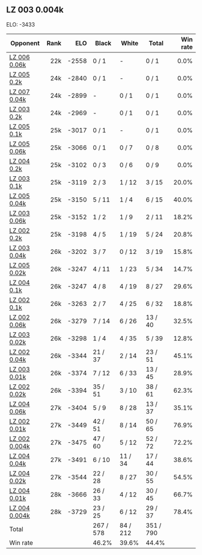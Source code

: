 ## LZ 003 0.004k ##

ELO: -3433

Opponent | Rank | ELO | Black | White | Total | Win rate
---------|-----:|----:|-------|-------|-------|-------:
[LZ 006 0.06k](LZ%20006%200.06k.md) | 22k | -2558 | 0 / 1 | - | 0 / 1 | 0.0%
[LZ 005 0.2k](LZ%20005%200.2k.md) | 24k | -2840 | 0 / 1 | - | 0 / 1 | 0.0%
[LZ 007 0.04k](LZ%20007%200.04k.md) | 24k | -2899 | - | 0 / 1 | 0 / 1 | 0.0%
[LZ 003 0.2k](LZ%20003%200.2k.md) | 24k | -2969 | - | 0 / 1 | 0 / 1 | 0.0%
[LZ 005 0.1k](LZ%20005%200.1k.md) | 25k | -3017 | 0 / 1 | - | 0 / 1 | 0.0%
[LZ 005 0.06k](LZ%20005%200.06k.md) | 25k | -3066 | 0 / 1 | 0 / 7 | 0 / 8 | 0.0%
[LZ 004 0.2k](LZ%20004%200.2k.md) | 25k | -3102 | 0 / 3 | 0 / 6 | 0 / 9 | 0.0%
[LZ 003 0.1k](LZ%20003%200.1k.md) | 25k | -3119 | 2 / 3 | 1 / 12 | 3 / 15 | 20.0%
[LZ 005 0.04k](LZ%20005%200.04k.md) | 25k | -3150 | 5 / 11 | 1 / 4 | 6 / 15 | 40.0%
[LZ 003 0.06k](LZ%20003%200.06k.md) | 25k | -3152 | 1 / 2 | 1 / 9 | 2 / 11 | 18.2%
[LZ 002 0.2k](LZ%20002%200.2k.md) | 25k | -3198 | 4 / 5 | 1 / 19 | 5 / 24 | 20.8%
[LZ 003 0.04k](LZ%20003%200.04k.md) | 26k | -3202 | 3 / 7 | 0 / 12 | 3 / 19 | 15.8%
[LZ 005 0.02k](LZ%20005%200.02k.md) | 26k | -3247 | 4 / 11 | 1 / 23 | 5 / 34 | 14.7%
[LZ 004 0.1k](LZ%20004%200.1k.md) | 26k | -3247 | 4 / 8 | 4 / 19 | 8 / 27 | 29.6%
[LZ 002 0.1k](LZ%20002%200.1k.md) | 26k | -3263 | 2 / 7 | 4 / 25 | 6 / 32 | 18.8%
[LZ 002 0.06k](LZ%20002%200.06k.md) | 26k | -3279 | 7 / 14 | 6 / 26 | 13 / 40 | 32.5%
[LZ 003 0.02k](LZ%20003%200.02k.md) | 26k | -3298 | 1 / 4 | 4 / 35 | 5 / 39 | 12.8%
[LZ 002 0.04k](LZ%20002%200.04k.md) | 26k | -3344 | 21 / 37 | 2 / 14 | 23 / 51 | 45.1%
[LZ 003 0.01k](LZ%20003%200.01k.md) | 26k | -3374 | 7 / 12 | 6 / 33 | 13 / 45 | 28.9%
[LZ 002 0.02k](LZ%20002%200.02k.md) | 26k | -3394 | 35 / 51 | 3 / 10 | 38 / 61 | 62.3%
[LZ 004 0.06k](LZ%20004%200.06k.md) | 27k | -3404 | 5 / 9 | 8 / 28 | 13 / 37 | 35.1%
[LZ 002 0.01k](LZ%20002%200.01k.md) | 27k | -3449 | 42 / 51 | 8 / 14 | 50 / 65 | 76.9%
[LZ 002 0.004k](LZ%20002%200.004k.md) | 27k | -3475 | 47 / 60 | 5 / 12 | 52 / 72 | 72.2%
[LZ 004 0.04k](LZ%20004%200.04k.md) | 27k | -3491 | 6 / 10 | 11 / 34 | 17 / 44 | 38.6%
[LZ 004 0.02k](LZ%20004%200.02k.md) | 27k | -3544 | 22 / 28 | 8 / 27 | 30 / 55 | 54.5%
[LZ 004 0.01k](LZ%20004%200.01k.md) | 28k | -3666 | 26 / 33 | 4 / 12 | 30 / 45 | 66.7%
[LZ 004 0.004k](LZ%20004%200.004k.md) | 28k | -3729 | 23 / 25 | 6 / 12 | 29 / 37 | 78.4%
Total | | | 267 / 578 | 84 / 212 | 351 / 790 | 
Win rate| | | 46.2% | 39.6% | 44.4% | 
